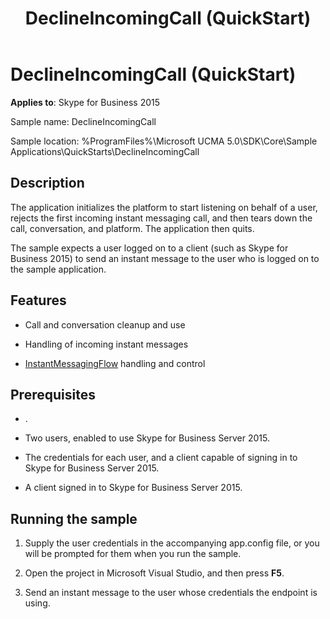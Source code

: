 ﻿---
title: DeclineIncomingCall (QuickStart)
TOCTitle: DeclineIncomingCall (QuickStart)
ms:assetid: 72db6c20-e348-489d-bf98-160d72329a4d
ms:mtpsurl: https://msdn.microsoft.com/en-us/library/Dn454825(v=office.16)
ms:contentKeyID: 65240093
ms.date: 07/27/2015
mtps_version: v=office.16
---

# DeclineIncomingCall (QuickStart)


**Applies to**: Skype for Business 2015



Sample name: DeclineIncomingCall

Sample location: %ProgramFiles%\\Microsoft UCMA 5.0\\SDK\\Core\\Sample Applications\\QuickStarts\\DeclineIncomingCall

## Description

The application initializes the platform to start listening on behalf of a user, rejects the first incoming instant messaging call, and then tears down the call, conversation, and platform. The application then quits.

The sample expects a user logged on to a client (such as Skype for Business 2015) to send an instant message to the user who is logged on to the sample application.

## Features

  - Call and conversation cleanup and use

  - Handling of incoming instant messages

  - [InstantMessagingFlow](https://msdn.microsoft.com/en-us/library/hh383312\(v=office.16\)) handling and control

## Prerequisites

  - .

  - Two users, enabled to use Skype for Business Server 2015.

  - The credentials for each user, and a client capable of signing in to Skype for Business Server 2015.

  - A client signed in to Skype for Business Server 2015.

## Running the sample

1.  Supply the user credentials in the accompanying app.config file, or you will be prompted for them when you run the sample.

2.  Open the project in Microsoft Visual Studio, and then press **F5**.

3.  Send an instant message to the user whose credentials the endpoint is using.

